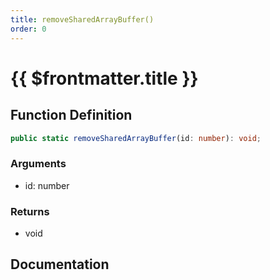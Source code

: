 ```yaml
---
title: removeSharedArrayBuffer()
order: 0
---
```


# {{ $frontmatter.title }}

<!--@include: ./removeSharedArrayBuffer_partial_header.md-->

## Function Definition

```ts
public static removeSharedArrayBuffer(id: number): void;
```

### Arguments

* id: number

### Returns

* void

## Documentation

<!--@include: ./removeSharedArrayBuffer_partial_footer.md-->
